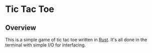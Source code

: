 # Tic Tac Toe
## Overview
This is a simple game of tic tac toe written in [Rust](https://www.rust-lang.org).  It's all done in the terminal with simple I/O for interfacing.

